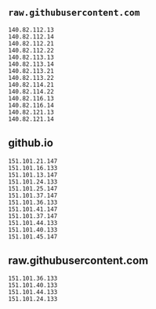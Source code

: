 ## `raw.githubusercontent.com`

```plaintext
140.82.112.13
140.82.112.14
140.82.112.21
140.82.112.22
140.82.113.13
140.82.113.14
140.82.113.21
140.82.113.22
140.82.114.21
140.82.114.22
140.82.116.13
140.82.116.14
140.82.121.13
140.82.121.14
```

## github.io

```plaintext
151.101.21.147
151.101.16.133
151.101.13.147
151.101.24.133
151.101.25.147
151.101.37.147
151.101.36.133
151.101.41.147
151.101.37.147
151.101.44.133
151.101.40.133
151.101.45.147
```

## raw.githubusercontent.com
```plaintext
151.101.36.133
151.101.40.133
151.101.44.133
151.101.24.133
```
